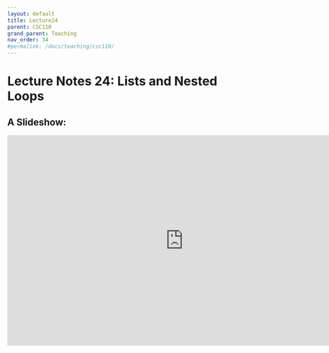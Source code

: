```yaml
---
layout: default
title: Lecture24
parent: CSC110
grand_parent: Teaching
nav_order: 34
#permalink: /docs/teaching/csc110/
---  
```

  

Lecture Notes 24: Lists and Nested Loops
===========================================



A Slideshow:
---------------

<iframe src="https://docs.google.com/presentation/d/e/2PACX-1vTl2WrLx5nUZjCV5IMx-xkSaAka-hQoeoXtXawNBEnWm7c2E3KbqEpo7_yAUTI5BK8Gol7dDyVjh8z-/embed?start=false&loop=false&delayms=60000" frameborder="0" width="800" height="479" allowfullscreen="true" mozallowfullscreen="true" webkitallowfullscreen="true"></iframe>
